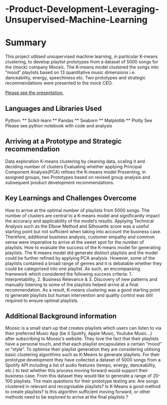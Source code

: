 # -Product-Development-Leveraging-Unsupervised-Machine-Learning

# Summary 
This project utilised unsupervised machine learning, in particular K-means clustering, to develop playlist prototypes  from a dataset of 5000 songs for the (mock) company Moosic. The K-means model clustered the songs into “mood” playlists based on 13 quantitative music dimensions i.e. danceability, energy, speechiness etc.
Two prototypes and strategic recommendations were presented to the mock CEO. 

[Please see the presentation.](https://github.com/sngomane/-Product-Development-Leveraging-Unsupervised-Machine-Learning/blob/main/Product%20Develeopment%20leveraging%20Unsupervised%20Machine%20Learning%20.pptx.pdf)

## Languages and Libraries Used 
Python:
** Scikit-learn
** Pandas
** Seaborn 
** Matplotlib
** Plotly
See Please see python notebook with code and analysis 
## Arriving at a Prototype and Strategic recommendation 
Data exploration
K-means clustering by cleaning data, scaling it and deciding number of clusters 
Evaluating whether applying Principal Component Analysis(PCA)  refines the K-means model
Presenting, in assigned groups, two Prototypes based on revised group analysis and subsequent product development recommendations. 
## Key Learnings and  Challenges Overcome
How to arrive at the optimal number of playlists from 5000 songs. 
The number of clusters are  central to a K-means model and significantly impact the accuracy and applicability of the model’s results. Applying Technical Analysis such as the Elbow Method and Silhouette score was a useful starting point but not sufficient when taking into account the business case.  Therefore, additional business analysis, customer empathy and common sense were imperative to arrive at the sweet spot for the number of playlists. 
How to evaluate the success of the K-means model for generating playlists.
 The K-means model did generate distinct playlists and the model could be further refined by applying PCA analysis. However, some of the playlists contained a broad range of genres and it is debatable whether they could be categorised into one playlist. As such, an encompassing framework which considered the following success criteria: 1. Interpretability, 2. Business Relevance & 3. Discovery of new patterns  and manually listening to some of the playlists helped arrive at a final recommendation. As a result, K-means clustering was a good starting point to generate playlists but  human intervention and quality control was still required to ensure optimal playlists. 

## Additional Background information
Moosic is a small  start-up that creates playlists which users can listen to via their preferred Music App (be it Spotify, Apple Music, Youtube Music…) after subscribing to Moosic’s website. They love the fact that their playlists have a personal touch, and that each playlist encapsulates a certain “mood” or “style”.
To optimise their playlist generation they are considering utilising basic clustering algorithms such as K-Means to generate playlists. For their prototype development they have collected a dataset of 5000 songs from a Spotify API including a list of audio features (tempo, energy, danceability, etc.) to test whether this process moving forward would support their business case. From this dataset they would like to generate a range of 20-100 playlists. The main questions for their prototype testing are: 
Are songs clustered in relevant and recognisable playlists?
Is K-Means a good method to create playlists?  Is this algorithm sufficient moving forward, or other methods need to be explored to arrive at the final playlists ?



